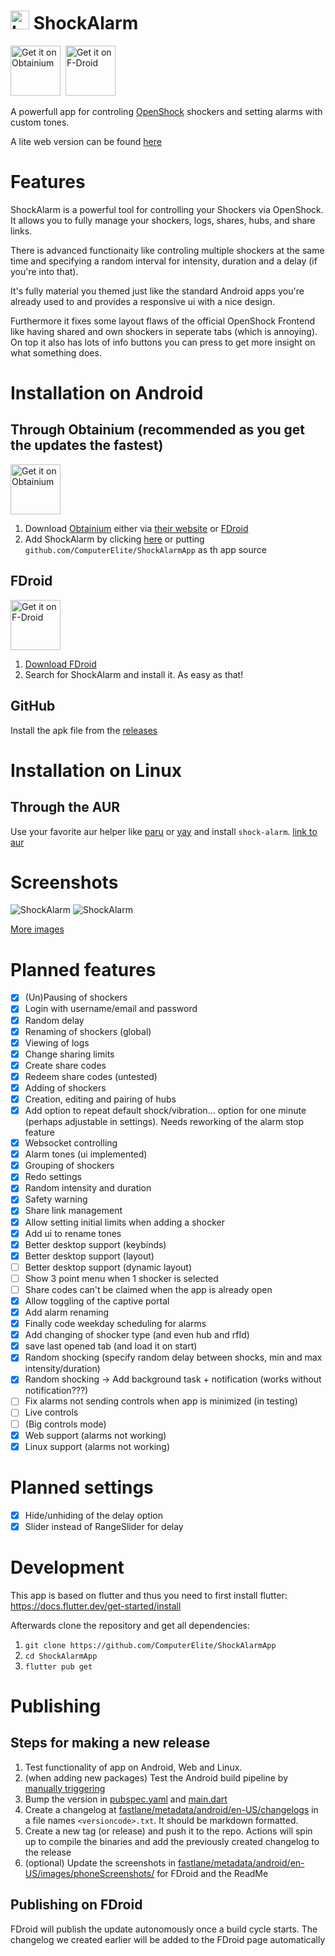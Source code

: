# <img src="https://raw.githubusercontent.com/ComputerElite/ShockAlarmApp/refs/heads/main/web/icons/Icon-192.png" width="30" height="30" alt="Logo"> ShockAlarm
[<img src="https://github.com/user-attachments/assets/713d71c5-3dec-4ec4-a3f2-8d28d025a9c6"
    alt="Get it on Obtainium"
    height="80">](https://apps.obtainium.imranr.dev/redirect.html?r=obtainium://add/https://github.com/ComputerElite/ShockAlarmApp)&nbsp;
[<img src="https://fdroid.gitlab.io/artwork/badge/get-it-on.png"
    alt="Get it on F-Droid"
    height="80">](https://f-droid.org/packages/de.computerelite.shockalarm)

A powerfull app for controling [OpenShock](https://openshock.org/) shockers and setting alarms with custom tones.

A lite web version can be found [here](https://computerelite.github.io/ShockAlarmApp/)

# Features
ShockAlarm is a powerful tool for controlling your Shockers via OpenShock. It allows you to fully manage your shockers, logs, shares, hubs, and share links.

There is advanced functionaity like controling multiple shockers at the same time and specifying a random interval for intensity, duration and a delay (if you're into that).

It's fully material you themed just like the standard Android apps you're already used to and provides a responsive ui with a nice design.

Furthermore it fixes some layout flaws of the official OpenShock Frontend like having shared and own shockers in seperate tabs (which is annoying). On top it also has lots of info buttons you can press to get more insight on what something does.

# Installation on Android
## Through Obtainium (recommended as you get the updates the fastest)
[<img src="https://github.com/user-attachments/assets/713d71c5-3dec-4ec4-a3f2-8d28d025a9c6"
    alt="Get it on Obtainium"
    height="80">](https://apps.obtainium.imranr.dev/redirect.html?r=obtainium://add/https://github.com/ComputerElite/ShockAlarmApp)
1. Download [Obtainium](https://obtainium.imranr.dev/) either via [their website](https://obtainium.imranr.dev/) or [FDroid](https://f-droid.org/)
2. Add ShockAlarm by clicking [here](https://apps.obtainium.imranr.dev/redirect.html?r=obtainium://add/https://github.com/ComputerElite/ShockAlarmApp) or putting `github.com/ComputerElite/ShockAlarmApp` as th app source

## FDroid
[<img src="https://fdroid.gitlab.io/artwork/badge/get-it-on.png"
    alt="Get it on F-Droid"
    height="80">](https://f-droid.org/packages/de.computerelite.shockalarm)
1. [Download FDroid](https://f-droid.org/)
2. Search for ShockAlarm and install it. As easy as that!

## GitHub
Install the apk file from the [releases](https://github.com/ComputerElite/ShockAlarmApp/releases/latest)

# Installation on Linux
## Through the AUR
Use your favorite aur helper like [paru](https://github.com/Morganamilo/paru) or [yay](https://github.com/Jguer/yay) and install `shock-alarm`. [link to aur](https://aur.archlinux.org/packages/shock-alarm)

# Screenshots
![ShockAlarm](fastlane/metadata/android/en-US/images/phoneScreenshots/1.png)
![ShockAlarm](fastlane/metadata/android/en-US/images/phoneScreenshots/2.png)

[More images](fastlane/metadata/android/en-US/images/phoneScreenshots)

# Planned features
- [x] (Un)Pausing of shockers
- [x] Login with username/email and password
- [x] Random delay
- [x] Renaming of shockers (global)
- [x] Viewing of logs
- [x] Change sharing limits
- [x] Create share codes
- [x] Redeem share codes (untested)
- [x] Adding of shockers
- [x] Creation, editing and pairing of hubs
- [x] Add option to repeat default shock/vibration... option for one minute (perhaps adjustable in settings). Needs reworking of the alarm stop feature
- [x] Websocket controlling
- [x] Alarm tones (ui implemented)
- [x] Grouping of shockers
- [x] Redo settings
- [x] Random intensity and duration
- [x] Safety warning
- [x] Share link management
- [x] Allow setting initial limits when adding a shocker
- [x] Add ui to rename tones
- [x] Better desktop support (keybinds)
- [x] Better desktop support (layout)
- [ ] Better desktop support (dynamic layout)
- [ ] Show 3 point menu when 1 shocker is selected
- [ ] Share codes can't be claimed when the app is already open
- [x] Allow toggling of the captive portal
- [x] Add alarm renaming
- [x] Finally code weekday scheduling for alarms
- [x] Add changing of shocker type (and even hub and rfId)
- [x] save last opened tab (and load it on start)
- [x] Random shocking (specify random delay between shocks, min and max intensity/duration)
- [x] Random shocking -> Add background task + notification (works without notification???)
- [ ] Fix alarms not sending controls when app is minimized (in testing)
- [ ] Live controls
- [ ] (Big controls mode)
- [x] Web support (alarms not working)
- [x] Linux support (alarms not working)

# Planned settings
- [x] Hide/unhiding of the delay option
- [x] Slider instead of RangeSlider for delay

# Development
This app is based on flutter and thus you need to first install flutter: https://docs.flutter.dev/get-started/install

Afterwards clone the repository and get all dependencies:

1. `git clone https://github.com/ComputerElite/ShockAlarmApp`
2. `cd ShockAlarmApp`
3. `flutter pub get`

# Publishing
## Steps for making a new release
1. Test functionality of app on Android, Web and Linux.
2. (when adding new packages) Test the Android build pipeline by [manually triggering](https://github.com/ComputerElite/ShockAlarmApp/actions/workflows/build_android.yml)
3. Bump the version in [pubspec.yaml](pubspec.yaml) and [main.dart](main.dart)
4. Create a changelog at [fastlane/metadata/android/en-US/changelogs](fastlane/metadata/android/en-US) in a file names `<versioncode>.txt`. It should be markdown formatted.
5. Create a new tag (or release) and push it to the repo. Actions will spin up to compile the binaries and add the previously created changelog to the release
6. (optional) Update the screenshots in [fastlane/metadata/android/en-US/images/phoneScreenshots/](fastlane/metadata/android/en-US/images/phoneScreenshots/) for FDroid and the ReadMe

## Publishing on FDroid
FDroid will publish the update autonomously once a build cycle starts. The changelog we created earlier will be added to the FDroid page automatically